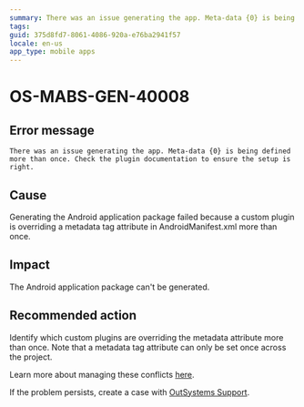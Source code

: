 ```yaml
---
summary: There was an issue generating the app. Meta-data {0} is being defined more than once. Check the plugin documentation to ensure the setup is right.
tags:
guid: 375d8fd7-8061-4086-920a-e76ba2941f57
locale: en-us
app_type: mobile apps
---
```


# OS-MABS-GEN-40008

## Error message

`There was an issue generating the app. Meta-data {0} is being defined more than once. Check the plugin documentation to ensure the setup is right.`

## Cause

Generating the Android application package failed because a custom plugin is overriding a metadata tag attribute in AndroidManifest.xml more than once.

## Impact

The Android application package can't be generated.

## Recommended action

Identify which custom plugins are overriding the metadata attribute more than once. Note that a metadata tag attribute can only be set once across the project. 

Learn more about managing these conflicts [here](https://cordova.apache.org/docs/en/latest/plugin_ref/spec.html#managing-edit-config-conflicts).

If the problem persists, create a case with [OutSystems Support](https://www.outsystems.com/support/portal/open-support-case?ErrorCode=OS-MABS-GEN-40008).
